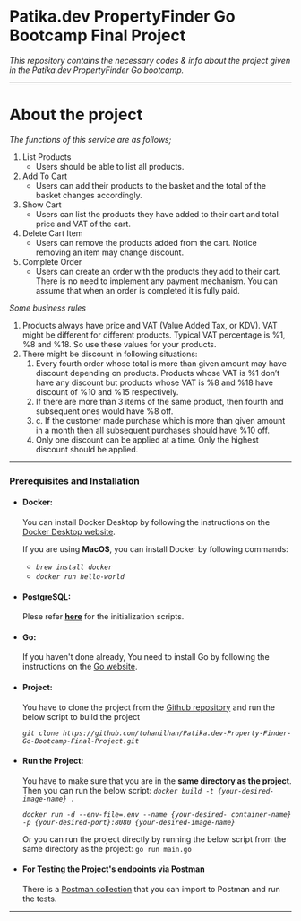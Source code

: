 
# Patika.dev PropertyFinder Go Bootcamp Final Project

*This repository contains the necessary codes &amp; info about the project given in the Patika.dev PropertyFinder Go bootcamp.*

---

# About the project

*The functions of this service are as follows;*

1. List Products
   - Users should be able to list all products.
2. Add To Cart
   - Users can add their products to the basket and the total of the basket changes accordingly.
3. Show Cart
   - Users can list the products they have added to their cart and total price and VAT of the cart.
4. Delete Cart Item
   - Users can remove the products added from the cart. Notice removing an item may change discount.
5. Complete Order
   - Users can create an order with the products they add to their cart. There is no need to implement any payment mechanism. You can assume that when an order is completed it is fully paid.

*Some business rules*

1. Products always have price and VAT (Value Added Tax, or KDV). VAT might be different for different products. Typical VAT percentage is %1, %8 and %18. So use these values for your products.
2. There might be discount in following situations:
   1.  Every fourth order whose total is more than given amount may have discount
depending on products. Products whose VAT is %1 don’t have any discount but products whose VAT is %8 and %18 have discount of %10 and %15 respectively.
   2. If there are more than 3 items of the same product, then fourth and subsequent ones would have %8 off.
   3. c. If the customer made purchase which is more than given amount in a month then all subsequent purchases should have %10 off.
   4. Only one discount can be applied at a time. Only the highest discount should be applied.

---

### Prerequisites and Installation

- #### **Docker:** 
  You can install Docker Desktop by following the instructions on the [Docker Desktop website](https://desktop.docker.com/).

  If you are using **MacOS**, you can install Docker by following commands:
    - *`brew install docker`*
    - *`docker run hello-world`*
  
 
- #### **PostgreSQL:**

  Plese refer [**here**](https://github.com/tohanilhan/Patika.dev-Property-Finder-Go-Bootcamp-Final-Project/blob/main/db/README.md) for the initialization scripts.

- #### **Go:**
  
  If you haven't done already, You need to install Go by following the instructions on the [Go website](https://golang.org/doc/install).

- #### **Project:**
  
  You have to clone the project from the [Github repository](https://github.com/tohanilhan/Patika.dev-Property-Finder-Go-Bootcamp-Final-Project) and run the below script to build the project
   
   *`git clone https://github.com/tohanilhan/Patika.dev-Property-Finder-Go-Bootcamp-Final-Project.git`*

- #### **Run the Project:**

     You have to make sure that you are in the **same directory as the project**. Then you can run the below script:
    *`docker build -t {your-desired-image-name} .`*

     *`docker run -d --env-file=.env --name {your-desired- container-name} -p {your-desired-port}:8080 {your-desired-image-name}`*
   
  Or you can run the project directly by running the below script from the same directory as the project:
    `go run main.go`

- #### **For Testing the Project's endpoints via Postman**
 
  There is a [Postman collection](https://github.com/tohanilhan/Patika.dev-Property-Finder-Go-Bootcamp-Final-Project/blob/main/PropertyFinder-FinalProject.postman_collection.json) that you can import to Postman and run the tests.

---